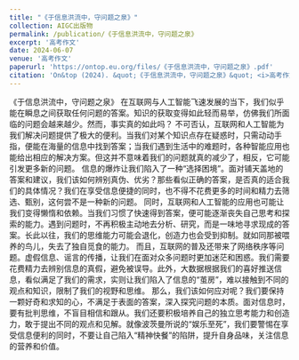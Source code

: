 ```yaml
---
title: "《于信息洪流中，守问题之泉》"
collection: AIGC出版物
permalink: /publication/《于信息洪流中，守问题之泉》
excerpt: '高考作文'
date: 2024-06-07
venue: '高考作文'
paperurl: 'https://ontop.eu.org/files/《于信息洪流中，守问题之泉》.pdf'
citation: 'On&top (2024). &quot;《于信息洪流中，守问题之泉》&quot; <i>高考作文</i>.'
---
```


《于信息洪流中，守问题之泉》
在互联网与人工智能飞速发展的当下，我们似乎能在瞬息之间获取任何问题的答案。知识的获取变得如此轻而易举，仿佛我们所面临的问题会越来越少。然而，事实真的如此吗？
不可否认，互联网和人工智能为我们解决问题提供了极大的便利。当我们对某个知识点存在疑惑时，只需动动手指，便能在海量的信息中找到答案；当我们遇到生活中的难题时，各种智能应用也能给出相应的解决方案。但这并不意味着我们的问题就真的减少了，相反，它可能引发更多新的问题。
信息的爆炸让我们陷入了一种“选择困境”。面对铺天盖地的答案和建议，我们该如何辨别真伪、优劣？那些看似正确的答案，是否真的适合我们的具体情况？我们在享受信息便捷的同时，也不得不花费更多的时间和精力去筛选、甄别，这何尝不是一种新的问题。
同时，互联网和人工智能的应用也可能让我们变得懒惰和依赖。当我们习惯了快速得到答案，便可能逐渐丧失自己思考和探索的能力。遇到问题时，不再积极主动地去分析、研究，而是一味地寻求现成的答案。长此以往，我们的思维能力可能会退化，创造力也会受到抑制。就如同那被喂养的鸟儿，失去了独自觅食的能力。
而且，互联网的普及还带来了网络秩序等问题。虚假信息、谣言的传播，让我们在面对众多问题时更加迷茫和困惑。我们需要花费精力去辨别信息的真假，避免被误导。此外，大数据根据我们的喜好推送信息，看似满足了我们的需求，实则让我们陷入了信息的“茧房”，难以接触到不同的观点和知识，限制了我们的视野和思维。
那么，我们该如何应对呢？我们要保持一颗好奇和求知的心，不满足于表面的答案，深入探究问题的本质。面对信息时，要有批判思维，不盲目相信和跟从。我们还要积极培养自己的独立思考能力和创造力，敢于提出不同的观点和见解。就像波茨曼所说的“娱乐至死”，我们要警惕在享受信息便利的同时，不要让自己陷入“精神快餐”的陷阱，提升自身品味，关注信息的营养和价值。

